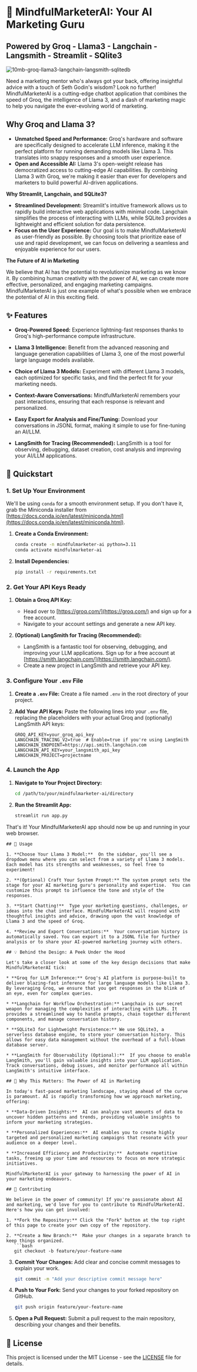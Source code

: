 

#  🧠 MindfulMarketerAI: Your AI Marketing Guru
## Powered by Groq - Llama3 - Langchain - Langsmith - Streamlit - SQlite3
![10mb-groq-llama3-langchain-langsmith-sqlitedb](https://github.com/user-attachments/assets/8411f41c-5a68-4355-88f3-7f57d32ef00b)

Need a marketing mentor who's always got your back, offering insightful advice with a touch of Seth Godin's wisdom? Look no further! MindfulMarketerAI is a cutting-edge chatbot application that combines the speed of Groq, the intelligence of Llama 3, and a dash of marketing magic to help you navigate the ever-evolving world of marketing.

## Why Groq and Llama 3?

* **Unmatched Speed and Performance:** Groq's hardware and software are specifically designed to accelerate LLM inference, making it the perfect platform for running demanding models like Llama 3. This translates into snappy responses and a smooth user experience.
* **Open and Accessible AI:**  Llama 3's open-weight release has democratized access to cutting-edge AI capabilities. By combining Llama 3 with Groq, we're making it easier than ever for developers and marketers to build powerful AI-driven applications.

**Why Streamlit, Langchain, and SQLite3?**

* **Streamlined Development:**  Streamlit's intuitive framework allows us to rapidly build interactive web applications with minimal code. Langchain simplifies the process of interacting with LLMs, while SQLite3 provides a lightweight and efficient solution for data persistence.
* **Focus on the User Experience:**  Our goal is to make MindfulMarketerAI as user-friendly as possible. By choosing tools that prioritize ease of use and rapid development, we can focus on delivering a seamless and enjoyable experience for our users. 

**The Future of AI in Marketing**

We believe that AI has the potential to revolutionize marketing as we know it. By combining human creativity with the power of AI, we can create more effective, personalized, and engaging marketing campaigns. MindfulMarketerAI is just one example of what's possible when we embrace the potential of AI in this exciting field. 

## ✨ Features

* **Groq-Powered Speed:** Experience lightning-fast responses thanks to Groq's high-performance compute infrastructure. 

* **Llama 3 Intelligence:**  Benefit from the advanced reasoning and language generation capabilities of Llama 3, one of the most powerful large language models available.

* **Choice of Llama 3 Models:** Experiment with different Llama 3 models, each optimized for specific tasks, and find the perfect fit for your marketing needs.

* **Context-Aware Conversations:**  MindfulMarketerAI remembers your past interactions, ensuring that each response is relevant and personalized.

* **Easy Export for Analysis and Fine/Tuning:** Download your conversations in JSONL format, making it simple to use for fine-tuning an AI/LLM.

* **LangSmith for Tracing (Recommended):** LangSmith is a tool for observing, debugging, dataset creation, cost analysis and improving your AI/LLM applications. 

## 🚀 Quickstart

### 1. Set Up Your Environment

We'll be using `conda` for a smooth environment setup. If you don't have it, grab the Miniconda installer from [https://docs.conda.io/en/latest/miniconda.html](https://docs.conda.io/en/latest/miniconda.html).

1. **Create a Conda Environment:**
   ```bash
   conda create -n mindfulmarketer-ai python=3.11  
   conda activate mindfulmarketer-ai
   ```

2. **Install Dependencies:**
   ```bash
   pip install -r requirements.txt
   ```

### 2. Get Your API Keys Ready

1. **Obtain a Groq API Key:**
   * Head over to [https://groq.com/](https://groq.com/) and sign up for a free account.
   * Navigate to your account settings and generate a new API key.

2. **(Optional) LangSmith for Tracing (Recommended):**
    * LangSmith is a fantastic tool for observing, debugging, and improving your LLM applications. Sign up for a free account at [https://smith.langchain.com/](https://smith.langchain.com/).
    * Create a new project in LangSmith and retrieve your API key.

### 3. Configure Your `.env` File

1. **Create a `.env` File:**
   Create a file named `.env` in the root directory of your project.

2. **Add Your API Keys:**
   Paste the following lines into your `.env` file, replacing the placeholders with your actual Groq and (optionally) LangSmith API keys:
   ```
   GROQ_API_KEY=your_groq_api_key
   LANGCHAIN_TRACING_V2=true  # Enable=true if you're using LangSmith
   LANGCHAIN_ENDPOINT=https://api.smith.langchain.com
   LANGCHAIN_API_KEY=your_langsmith_api_key 
   LANGCHAIN_PROJECT=projectname 
   ```

### 4. Launch the App

1. **Navigate to Your Project Directory:**
   ```bash
   cd /path/to/your/mindfulmarketer-ai/directory 
   ```
2. **Run the Streamlit App:**
   ```bash
   streamlit run app.py
   ```

That's it! Your MindfulMarketerAI app should now be up and running in your web browser. 

```
## 🚀 Usage

1. **Choose Your Llama 3 Model:**  On the sidebar, you'll see a dropdown menu where you can select from a variety of Llama 3 models. Each model has its strengths and weaknesses, so feel free to experiment!

2. **(Optional) Craft Your System Prompt:** The system prompt sets the stage for your AI marketing guru's personality and expertise.  You can customize this prompt to influence the tone and style of the responses.

3. **Start Chatting!**  Type your marketing questions, challenges, or ideas into the chat interface. MindfulMarketerAI will respond with thoughtful insights and advice, drawing upon the vast knowledge of Llama 3 and the speed of Groq.

4. **Review and Export Conversations:**  Your conversation history is automatically saved. You can export it to a JSONL file for further analysis or to share your AI-powered marketing journey with others.

## 💡 Behind the Design: A Peek Under the Hood

Let's take a closer look at some of the key design decisions that make MindfulMarketerAI tick:

* **Groq for LLM Inference:** Groq's AI platform is purpose-built to deliver blazing-fast inference for large language models like Llama 3. By leveraging Groq, we ensure that you get responses in the blink of an eye, even for complex queries.

* **Langchain for Workflow Orchestration:** Langchain is our secret weapon for managing the complexities of interacting with LLMs. It provides a streamlined way to handle prompts, chain together different components, and manage conversation history.

* **SQLite3 for Lightweight Persistence:** We use SQLite3, a serverless database engine, to store your conversation history. This allows for easy data management without the overhead of a full-blown database server. 

* **LangSmith for Observability (Optional):**  If you choose to enable LangSmith, you'll gain valuable insights into your LLM application. Track conversations, debug issues, and monitor performance all within LangSmith's intuitive interface.

## 🧠 Why This Matters: The Power of AI in Marketing

In today's fast-paced marketing landscape, staying ahead of the curve is paramount. AI is rapidly transforming how we approach marketing, offering:

* **Data-Driven Insights:**  AI can analyze vast amounts of data to uncover hidden patterns and trends, providing valuable insights to inform your marketing strategies.

* **Personalized Experiences:**  AI enables you to create highly targeted and personalized marketing campaigns that resonate with your audience on a deeper level.

* **Increased Efficiency and Productivity:**  Automate repetitive tasks, freeing up your time and resources to focus on more strategic initiatives.

MindfulMarketerAI is your gateway to harnessing the power of AI in your marketing endeavors. 
```

```
## 🙌 Contributing

We believe in the power of community! If you're passionate about AI and marketing, we'd love for you to contribute to MindfulMarketerAI. Here's how you can get involved:

1. **Fork the Repository:** Click the "Fork" button at the top right of this page to create your own copy of the repository.

2. **Create a New Branch:**  Make your changes in a separate branch to keep things organized.
   ```bash
   git checkout -b feature/your-feature-name
   ```
3. **Commit Your Changes:** Add clear and concise commit messages to explain your work.
   ```bash
   git commit -m "Add your descriptive commit message here"
   ```
4. **Push to Your Fork:** Send your changes to your forked repository on GitHub.
   ```bash
   git push origin feature/your-feature-name
   ```
5. **Open a Pull Request:**  Submit a pull request to the main repository, describing your changes and their benefits.

## 📝 License

This project is licensed under the MIT License - see the [LICENSE](LICENSE) file for details.

